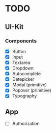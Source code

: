 # TODO

## UI-Kit

### Components

- [x] Button
- [x] Input
- [x] Textarea
- [x] Dropdown
- [x] Autocomplete
- [x] Datepicker
- [x] Modal (primitive)
- [x] Popover (primitive)
- [x] Typography

## App

- [ ] Authorization
